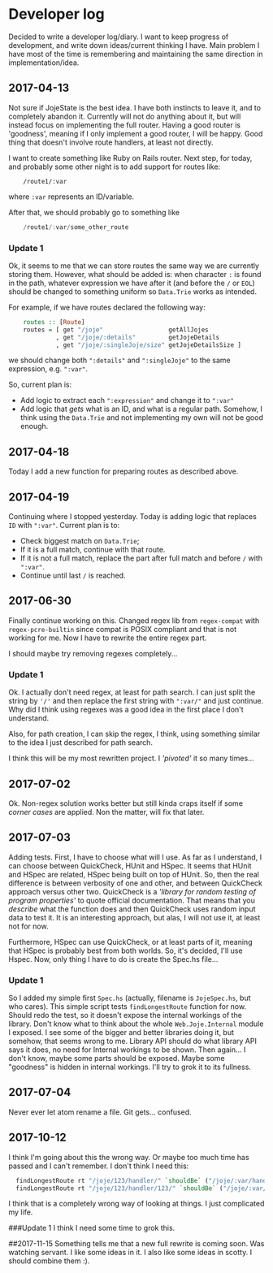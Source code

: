 # Developer log
Decided to write a developer log/diary. I want to keep progress of development, and write down ideas/current thinking I
have. Main problem I have most of the time is remembering and maintaining the same direction in implementation/idea.

## 2017-04-13
Not sure if JojeState is the best idea. I have both instincts to leave it, and to completely abandon it. Currently will
not do anything about it, but will instead focus on implementing the full router. Having a good router is
'goodness', meaning if I only implement a good router, I will be happy. Good thing that doesn't involve route handlers,
at least not directly.

I want to create something like Ruby on Rails router. Next step, for today, and probably some other night is to add
support for routes like:

```
    /route1/:var
```
where `:var` represents an ID/variable.

After that, we should probably go to something like

```Haskell
    /route1/:var/some_other_route
```

### Update 1
Ok, it seems to me that we can store routes the same way we are currently storing them. However, what should be added is:
when character `:` is found in the path, whatever expression we have after it (and before the `/` or `EOL`) should be
changed to something uniform so `Data.Trie` works as intended.

For example, if we have routes declared the following way:

```Haskell
    routes :: [Route]
    routes = [ get "/joje"                  getAllJojes
             , get "/joje/:details"         getJojeDetails
             , get "/joje/:singleJoje/size" getJojeDetailsSize ]
```

we should change both `":details"` and `":singleJoje"` to the same expression, e.g. `":var"`.

So, current plan is:

* Add logic to extract each `":expression"`  and change it to `":var"`
* Add logic that _gets_ what is an ID, and what is a regular path. Somehow, I think using the `Data.Trie` and not
implementing my own will not be good enough.

## 2017-04-18
Today I add a new function for preparing routes as described above.

## 2017-04-19
Continuing where I stopped yesterday. Today is adding logic that replaces `ID` with `":var"`. Current plan is to:

 * Check biggest match on `Data.Trie`;
 * If it is a full match, continue with that route.
 * If it is not a full match, replace the part after full match and before `/` with `":var"`.
 * Continue until last `/` is reached.

## 2017-06-30
Finally continue working on this. Changed regex lib from `regex-compat` with `regex-pcre-builtin` since compat is POSIX
compliant and that is not working for me. Now I have to rewrite the entire regex part.

I should maybe try removing regexes completely...

### Update 1
Ok. I actually don't need regex, at least for path search. I can just split the string by `'/'` and then replace the
first string with `":var/"` and just continue. Why did I think using regexes was a good idea in the first place
I don't understand.

Also, for path creation, I can skip the regex, I think, using something similar to the idea I just described for path
search.

I think this will be my most rewritten project. I _'pivoted'_ it so many times...

## 2017-07-02
Ok. Non-regex solution works better but still kinda craps itself if some _corner cases_ are applied. Non the matter,
will fix that later.

## 2017-07-03
Adding tests. First, I have to choose what will I use. As far as I understand, I can choose between QuickCheck, HUnit
and HSpec. It seems that HUnit and HSpec are related, HSpec being built on top of HUnit. So, then the real difference is
between verbosity of one and other, and between QuickCheck approach versus other two. QuickCheck is a _'library for
random testing of program properties'_ to quote official documentation. That means that you _describe_ what the function
does and then QuickCheck uses random input data to test it. It is an interesting approach, but alas, I will not use it,
at least not for now.

Furthermore, HSpec can use QuickCheck, or at least parts of it, meaning that HSpec is probably best from both worlds. So,
it's decided, I'll use Hspec. Now, only thing I have to do is create the Spec.hs file...

### Update 1
So I added my simple first `Spec.hs` (actually, filename is `JojeSpec.hs`, but who cares). This simple script tests
`findLongestRoute` function for now. Should redo the test, so it doesn't expose the internal workings of the library.
Don't know what to think about the whole `Web.Joje.Internal` module I exposed. I see some of the bigger and better libraries
doing it, but somehow, that seems wrong to me. Library API should do what library API says it does, no need for Internal
workings to be shown. Then again... I don't know, maybe some parts should be exposed. Maybe some "goodness" is hidden
in internal workings. I'll try to grok it to its fullness.

## 2017-07-04
Never ever let atom rename a file. Git gets... confused.

## 2017-10-12
I think I'm going about this the wrong way.  Or maybe too much time has passed and I can't remember. I don't think I need this:

```Haskell
  findLongestRoute rt "/joje/123/handler/" `shouldBe` ("/joje/:var/handler/" :: ByteString)
  findLongestRoute rt "/joje/123/handler/123/" `shouldBe` ("/joje/:var/handler/:var/" :: ByteString)
```

I think that is a completely wrong way of looking at things. I just complicated my life.

###Update 1
I think I need some time to grok this.

##2017-11-15
Something tells me that a new full rewrite is coming soon. Was watching servant. I like some ideas in it. I also like
some ideas in scotty. I should combine them :).
